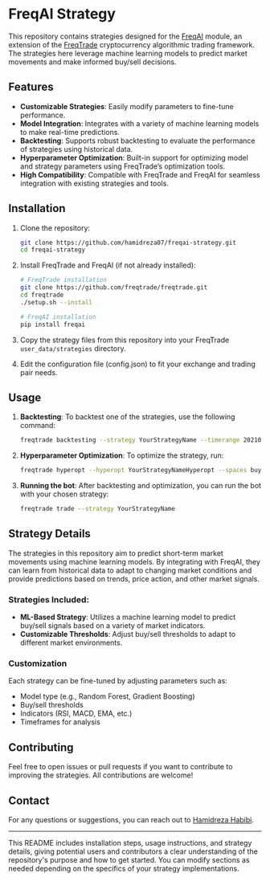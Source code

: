 
# FreqAI Strategy

This repository contains strategies designed for the [FreqAI](https://github.com/freqtrade/freqai) module, an extension of the [FreqTrade](https://www.freqtrade.io/) cryptocurrency algorithmic trading framework. The strategies here leverage machine learning models to predict market movements and make informed buy/sell decisions.

## Features

- **Customizable Strategies**: Easily modify parameters to fine-tune performance.
- **Model Integration**: Integrates with a variety of machine learning models to make real-time predictions.
- **Backtesting**: Supports robust backtesting to evaluate the performance of strategies using historical data.
- **Hyperparameter Optimization**: Built-in support for optimizing model and strategy parameters using FreqTrade’s optimization tools.
- **High Compatibility**: Compatible with FreqTrade and FreqAI for seamless integration with existing strategies and tools.

## Installation

1. Clone the repository:
    ```bash
    git clone https://github.com/hamidreza07/freqai-strategy.git
    cd freqai-strategy
    ```

2. Install FreqTrade and FreqAI (if not already installed):
    ```bash
    # FreqTrade installation
    git clone https://github.com/freqtrade/freqtrade.git
    cd freqtrade
    ./setup.sh --install

    # FreqAI installation
    pip install freqai
    ```

3. Copy the strategy files from this repository into your FreqTrade `user_data/strategies` directory.

4. Edit the configuration file (config.json) to fit your exchange and trading pair needs.

## Usage

1. **Backtesting**: To backtest one of the strategies, use the following command:
    ```bash
    freqtrade backtesting --strategy YourStrategyName --timerange 20210101-20220101
    ```

2. **Hyperparameter Optimization**: To optimize the strategy, run:
    ```bash
    freqtrade hyperopt --hyperopt YourStrategyNameHyperopt --spaces buy sell roi trailing --timerange=20210101-20220101
    ```

3. **Running the bot**: After backtesting and optimization, you can run the bot with your chosen strategy:
    ```bash
    freqtrade trade --strategy YourStrategyName
    ```

## Strategy Details

The strategies in this repository aim to predict short-term market movements using machine learning models. By integrating with FreqAI, they can learn from historical data to adapt to changing market conditions and provide predictions based on trends, price action, and other market signals.

### Strategies Included:
- **ML-Based Strategy**: Utilizes a machine learning model to predict buy/sell signals based on a variety of market indicators.
- **Customizable Thresholds**: Adjust buy/sell thresholds to adapt to different market environments.
  
### Customization

Each strategy can be fine-tuned by adjusting parameters such as:
- Model type (e.g., Random Forest, Gradient Boosting)
- Buy/sell thresholds
- Indicators (RSI, MACD, EMA, etc.)
- Timeframes for analysis

## Contributing

Feel free to open issues or pull requests if you want to contribute to improving the strategies. All contributions are welcome!


## Contact

For any questions or suggestions, you can reach out to [Hamidreza Habibi](https://github.com/hamidreza07).

---

This README includes installation steps, usage instructions, and strategy details, giving potential users and contributors a clear understanding of the repository's purpose and how to get started. You can modify sections as needed depending on the specifics of your strategy implementations.
